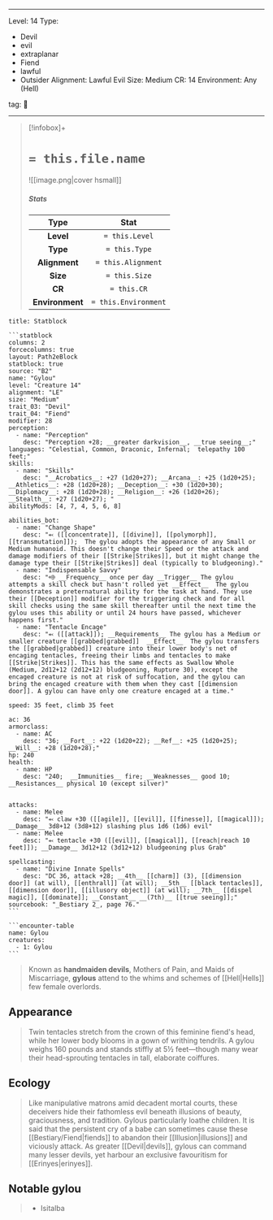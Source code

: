 
---


Level: 14
Type:
- Devil
- evil
- extraplanar
- Fiend
- lawful
- Outsider
Alignment: Lawful Evil
Size: Medium
CR: 14
Environment: Any (Hell)


tag: 👹

---

> [!infobox]+
> #  `= this.file.name`
> ![[image.png|cover hsmall]]
> ##### Stats
> Type | Stat |
> :---:|:---:|
> **Level** | `= this.Level` |
> **Type** | `= this.Type` |
> **Alignment** | `= this.Alignment` |
> **Size** | `= this.Size` |
> **CR** | `= this.CR` |
> **Environment** | `= this.Environment` |




````ad-info
title: Statblock

```statblock
columns: 2
forcecolumns: true
layout: Path2eBlock
statblock: true
source: "B2"
name: "Gylou"
level: "Creature 14"
alignment: "LE"
size: "Medium"
trait_03: "Devil"
trait_04: "Fiend"
modifier: 28
perception:
  - name: "Perception"
    desc: "Perception +28; __greater darkvision__, __true seeing__;"
languages: "Celestial, Common, Draconic, Infernal;  telepathy 100 feet;"
skills:
  - name: "Skills"
    desc: "__Acrobatics__: +27 (1d20+27); __Arcana__: +25 (1d20+25); __Athletics__: +28 (1d20+28); __Deception__: +30 (1d20+30); __Diplomacy__: +28 (1d20+28); __Religion__: +26 (1d20+26); __Stealth__: +27 (1d20+27); "
abilityMods: [4, 7, 4, 5, 6, 8]

abilities_bot:
  - name: "Change Shape"
    desc: "⬻ ([[concentrate]], [[divine]], [[polymorph]], [[transmutation]]);  The gylou adopts the appearance of any Small or Medium humanoid. This doesn't change their Speed or the attack and damage modifiers of their [[Strike|Strikes]], but it might change the damage type their [[Strike|Strikes]] deal (typically to bludgeoning)."
  - name: "Indispensable Savvy"
    desc: "⬲ __Frequency__ once per day __Trigger__ The gylou attempts a skill check but hasn't rolled yet __Effect__  The gylou demonstrates a preternatural ability for the task at hand. They use their [[Deception]] modifier for the triggering check and for all skill checks using the same skill thereafter until the next time the gylou uses this ability or until 24 hours have passed, whichever happens first."
  - name: "Tentacle Encage"
    desc: "⬻ ([[attack]]); __Requirements__ The gylou has a Medium or smaller creature [[grabbed|grabbed]]  __Effect__  The gylou transfers the [[grabbed|grabbed]] creature into their lower body's net of encaging tentacles, freeing their limbs and tentacles to make [[Strike|Strikes]]. This has the same effects as Swallow Whole (Medium, 2d12+12 (2d12+12) bludgeoning, Rupture 30), except the encaged creature is not at risk of suffocation, and the gylou can bring the encaged creature with them when they cast [[dimension door]]. A gylou can have only one creature encaged at a time."

speed: 35 feet, climb 35 feet

ac: 36
armorclass:
  - name: AC
    desc: "36; __Fort__: +22 (1d20+22); __Ref__: +25 (1d20+25); __Will__: +28 (1d20+28);"
hp: 240
health:
  - name: HP
    desc: "240;  __Immunities__ fire; __Weaknesses__ good 10; __Resistances__ physical 10 (except silver)"


attacks:
  - name: Melee
    desc: "⬻ claw +30 ([[agile]], [[evil]], [[finesse]], [[magical]]); __Damage__ 3d8+12 (3d8+12) slashing plus 1d6 (1d6) evil"
  - name: Melee
    desc: "⬻ tentacle +30 ([[evil]], [[magical]], [[reach|reach 10 feet]]); __Damage__ 3d12+12 (3d12+12) bludgeoning plus Grab"

spellcasting:
  - name: "Divine Innate Spells"
    desc: "DC 36, attack +28; __4th__ [[charm]] (3), [[dimension door]] (at will), [[enthrall]] (at will); __5th__ [[black tentacles]], [[dimension door]], [[illusory object]] (at will); __7th__ [[dispel magic]], [[dominate]]; __Constant__ __(7th)__ [[true seeing]];"
sourcebook: "_Bestiary 2_, page 76."
```

```encounter-table
name: Gylou
creatures:
  - 1: Gylou
```

````



> Known as **handmaiden devils**, Mothers of Pain, and Maids of Miscarriage, **gylous** attend to the whims and schemes of [[Hell|Hells]] few female overlords.



## Appearance

> Twin tentacles stretch from the crown of this feminine fiend's head, while her lower body blooms in a gown of writhing tendrils. A gylou weighs 160 pounds and stands stiffly at 5½ feet—though many wear their head-sprouting tentacles in tall, elaborate coiffures.


## Ecology

> Like manipulative matrons amid decadent mortal courts, these deceivers hide their fathomless evil beneath illusions of beauty, graciousness, and tradition. Gylous particularly loathe children. It is said that the persistent cry of a babe can sometimes cause these [[Bestiary/Fiend|fiends]] to abandon their [[Illusion|illusions]] and viciously attack. As greater [[Devil|devils]], gylous can command many lesser devils, yet harbour an exclusive favouritism for [[Erinyes|erinyes]].


## Notable gylou

> - Isitalba









